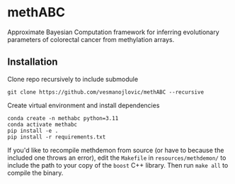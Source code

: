 # methABC
Approximate Bayesian Computation framework for inferring evolutionary parameters of colorectal cancer from methylation arrays.

## Installation
Clone repo recursively to include submodule
```
git clone https://github.com/vesmanojlovic/methABC --recursive
```
Create virtual environment and install dependencies
```
conda create -n methabc python=3.11
conda activate methabc
pip install -e .
pip install -r requirements.txt
```

If you'd like to recompile methdemon from source (or have to because the included one throws an error), edit the `Makefile` in `resources/methdemon/` to include the path to your copy of the `boost` C++ library. Then run `make all` to compile the binary.
